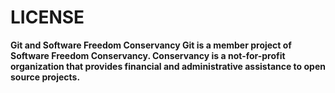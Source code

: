 # __LICENSE__


**Git and Software Freedom Conservancy
Git is a member project of Software Freedom Conservancy. Conservancy is a not-for-profit organization that provides financial and administrative assistance to open source projects.**